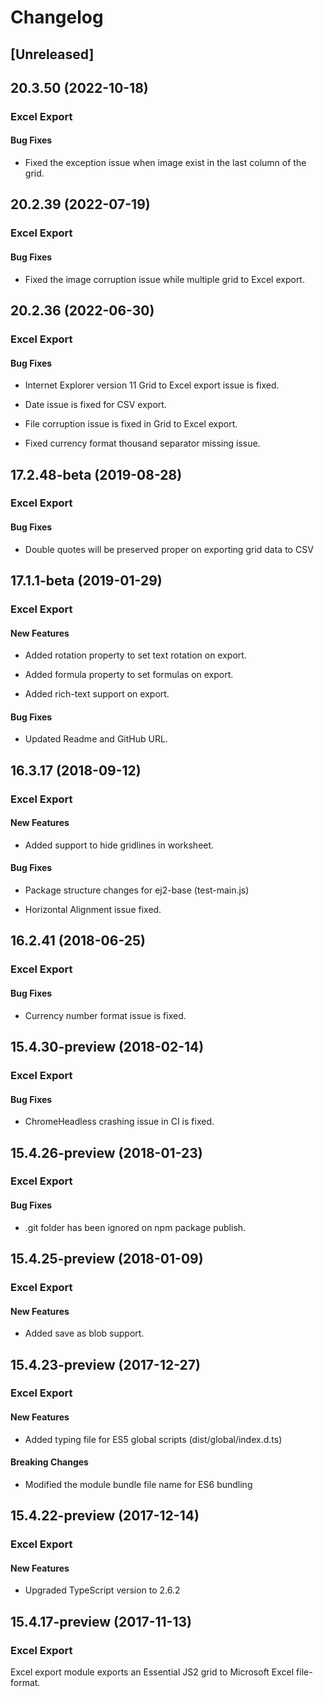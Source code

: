 # Changelog

## [Unreleased]

## 20.3.50 (2022-10-18)

### Excel Export

#### Bug Fixes

- Fixed the exception issue when image exist in the last column of the grid.

## 20.2.39 (2022-07-19)

### Excel Export

#### Bug Fixes

- Fixed the image corruption issue while multiple grid to Excel export.

## 20.2.36 (2022-06-30)

### Excel Export

#### Bug Fixes

- Internet Explorer version 11 Grid to Excel export issue is fixed.

- Date issue is fixed for CSV export.

- File corruption issue is fixed in Grid to Excel export.

- Fixed currency format thousand separator missing issue.

## 17.2.48-beta (2019-08-28)

### Excel Export

#### Bug Fixes

- Double quotes will be preserved proper on exporting grid data to CSV

## 17.1.1-beta (2019-01-29)

### Excel Export

#### New Features

- Added rotation property to set text rotation on export.

- Added formula property to set formulas on export.

- Added rich-text support on export.

#### Bug Fixes

- Updated Readme and GitHub URL.

## 16.3.17 (2018-09-12)

### Excel Export

#### New Features

- Added support to hide gridlines in worksheet.

#### Bug Fixes

- Package structure changes for ej2-base (test-main.js)

- Horizontal Alignment issue fixed.

## 16.2.41 (2018-06-25)

### Excel Export

#### Bug Fixes

- Currency number format issue is fixed.

## 15.4.30-preview (2018-02-14)

### Excel Export

#### Bug Fixes

- ChromeHeadless crashing issue in CI is fixed.

## 15.4.26-preview (2018-01-23)

### Excel Export

#### Bug Fixes

- .git folder has been ignored on npm package publish.

## 15.4.25-preview (2018-01-09)

### Excel Export

#### New Features

- Added save as blob support.

## 15.4.23-preview (2017-12-27)

### Excel Export

#### New Features

- Added typing file for ES5 global scripts (dist/global/index.d.ts)

#### Breaking Changes

- Modified the module bundle file name for ES6 bundling

## 15.4.22-preview (2017-12-14)

### Excel Export

#### New Features

- Upgraded TypeScript version to 2.6.2

## 15.4.17-preview (2017-11-13)

### Excel Export

Excel export module exports an Essential JS2 grid to Microsoft Excel file-format.
